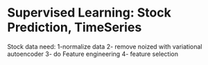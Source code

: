 # Supervised Learning: Stock Prediction, TimeSeries


















Stock data need:
1-normalize data
2- remove noized with variational autoencoder
3- do Feature engineering
4- feature selection
